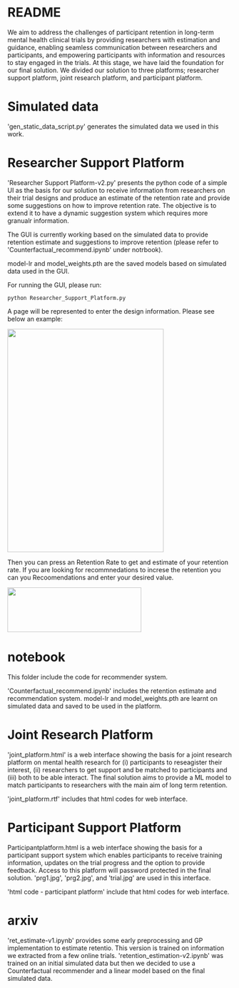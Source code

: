 # README
We aim to address the challenges of participant retention in long-term mental health clinical trials by providing researchers with estimation and guidance, enabling seamless communication between researchers and participants, and empowering participants with information and resources to stay engaged in the trials. At this stage, we have laid the foundation for our final solution. We divided our solution to three platforms; researcher support platform, joint research platform, and participant platform.

# Simulated data
'gen_static_data_script.py' generates the simulated data we used in this work.

# Researcher Support Platform
'Researcher Support Platform-v2.py' presents the python code of a simple UI as the basis for our solution to receive information from researchers on their trial designs and produce an estimate of the retention rate and provide some suggestions on how to improve retention rate. The objective is to extend it to have a dynamic suggestion system which requires more granualr information. 

The GUI is currently working based on the simulated data to provide retention estimate and suggestions to improve retention (please refer to 'Counterfactual_recommend.ipynb' under notrbook).

model-lr and model_weights.pth are the saved models based on simulated data used in the GUI. 

For running the GUI, please run:

    python Researcher_Support_Platform.py

A page will be represented to enter the design information. Please see below an example:

<img src="https://github.com/WellcomeIdeathon2023/SPARC/blob/main/code/step1.png" width="350" height="500" />

Then you can press an Retention Rate to get and estimate of your retention rate. If you are looking for recommnedations to increse the retention you can you Recoomendations and enter your desired value.

<img src="https://github.com/WellcomeIdeathon2023/SPARC/blob/main/code/step2.png" width="300" height="100" />

# notebook

This folder include the code for recommender system.

'Counterfactual_recommend.ipynb' includes the retention estimate and recommendation system. model-lr and model_weights.pth are learnt on simulated data and saved to be used in the platform.

# Joint Research Platform
'joint_platform.html' is a web interface showing the basis for a joint research platform on mental health research for (i) participants to reseagister their interest, (ii) researchers to get support and be matched to participants and (iii) both to be able interact. The final solution aims to provide a ML model to match participants to researchers with the main aim of long term retention. 

'joint_platform.rtf' includes that html codes for web interface.

# Participant Support Platform
Participantplatform.html is a web interface showing the basis for a participant support system which enables participants to receive training information, updates on the trial progress and the option to provide feedback. Access to this platform will password protected in the final solution. 
'prg1.jpg', 'prg2.jpg', and 'trial.jpg' are used in this interface. 

'html code - participant platform' include that html codes for web interface.

# arxiv
'ret_estimate-v1.ipynb' provides some early preprocessing and GP implementation to estimate retentio. This version is trained on information we extracted from a few online trials. 'retention_estimation-v2.ipynb' was trained on an initial simulated data but then we decided to use a Counterfactual recommender and a linear model based on the final simulated data.
